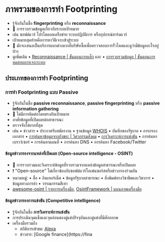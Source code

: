 
# ภาพรวมของการทำ Footprinting

- รู้จักกันในชื่อ **fingerprinting** หรือ **reconnaissance**
- 📝 การรวบรวมข้อมูลเกี่ยวกับระบบเป้าหมาย
- เช่น ซอฟต์แวร์ โปรโตคอลเครือข่าย ระบบปฏิบัติการ หรืออุปกรณ์ฮาร์ดแวร์
- เป้าหมายสุดท้ายคือการหาวิธีเจาะเข้าสู่ระบบ
- 🤗 มักจะเสนอเป็นบริการแยกต่างหากที่บริษัทซื้อเพื่อตรวจสอบการรั่วไหลและดูว่ามีข้อมูลอะไรอยู่บ้าง
- ดูเพิ่มเติม • [Reconnaissance | ขั้นตอนการแฮ็ก](./../01-introduction/hacking-stages.md#1-reconnaissance) และ • [การรวบรวมข้อมูล | ขั้นตอนการทดสอบการเจาะระบบ](./../01-introduction/penetration-testing-phases.md#information-gathering)

## ประเภทของการทำ Footprinting

### การทำ Footprinting แบบ Passive

- รู้จักกันในชื่อ **passive reconnaissance**, **passive fingerprinting** หรือ **passive information gathering**
- 📝 ไม่มีการติดต่อโดยตรงกับเป้าหมาย
- อาศัยข้อมูลที่เปิดเผยต่อสาธารณะ
- ตรวจจับได้ยากที่สุด
- เช่น • ข่าวสาร • ประกาศรับสมัครงาน • ฐานข้อมูล [WHOIS](./whois-geoiplocation-and-dns-interrogation.md#whois) • บันทึกของรัฐบาล • การกรองเอกสาร • [การค้นหาข้อมูลจากถังขยะ | วิศวกรรมสังคม](./../10-social-engineering/social-engineering-types.md#dumpster-diving) • [การวิเคราะห์การแข่งขัน](#competitive-intelligence) • การค้นหาเบราว์เซอร์ • การค้นหาแผนที่ • การค้นหา DNS • การค้นหา Facebook/Twitter

#### ข้อมูลข่าวกรองจากแหล่งที่เปิดเผย (Open-source intelligence - OSINT)

- 📝 การรวบรวมและวิเคราะห์ข้อมูลที่รวบรวมจากแหล่งข้อมูลสาธารณะหรือเปิดเผย
- ❗ "Open-source" ไม่เกี่ยวข้องกับซอฟต์แวร์โอเพ่นซอร์สหรือข่าวกรองร่วมกัน
- หมวดหมู่: • สื่อ • อินเทอร์เน็ต • ข้อมูลรัฐบาลสาธารณะ • สิ่งพิมพ์ทางวิชาชีพและวิชาการ • ข้อมูลทางการค้า • วรรณกรรมสีเทา
- [awesome-osint | รายการเครื่องมือ](https://github.com/jivoi/awesome-osint), [OsintFramework | แผนภาพเครื่องมือ](https://osintframework.com/)

#### ข้อมูลข่าวกรองการแข่งขัน (Competitive intelligence)

- รู้จักกันในชื่อ **การวิเคราะห์การแข่งขัน**
- การประเมินจุดแข็งและจุดอ่อนของคู่แข่งปัจจุบันและคู่แข่งที่มีศักยภาพ
- เครื่องมือรวมถึง
  - สถิติการเข้าชม: [Alexa](https://alexa.com)
  - ข่าวสาร: [Google finance](https://fina
